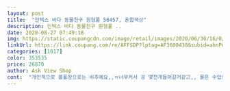 ```yaml
---
layout: post 
title:  "인텍스 바다 동물친구 원형풀 58457, 혼합색상" 
description: 인텍스 바다 동물친구 원형풀 ..
date: 2020-08-27 07:49:18 
img: https://static.coupangcdn.com/image/retail/images/2020/06/30/16/0/68cca80a-c19f-42a2-900b-85435ac1c91c.jpg 
linkUrl: https://link.coupang.com/re/AFFSDP?lptag=AF3600438&subid=ahnPublicAsk&pageKey=1767009902&itemId=3008826452&vendorItemId=70997036153&traceid=V0-113-0e2f5d288a1db750 
categories: [1017] 
color: 353535 
price: 26870 
author: Ask View Shop 
cont:  "개인적으로 볼풀장으로는 비추예요,,ㅠ너무커서 공 몇천개들어갈거같고,, 물은 수압으로 알아서 펴지는데 공은 왠지 말려온부분이 안펴질거같아요<br/>너무 좋아요!! 물만 받아서 사용하면 되니싸 너무 좋아요!!!!<br/>다만 구매하시는분들은 캠핑매트같은거 바닥에 깔거하나같이구매하시길 추천드려요바닥에 돌같은거있으면 찢어질수도있을거같아요 전 로켓에서 240×200짜리 만오천원정도주고 구매해서 사용했습니다ㅎㅎ<br/>두번째는 병약한 유리체력인 제가 혼자들고나를만큼 가벼우며, 철골 필요없고 바람넣을 필요없고 고생할일 없는데 사이즈는 또 커가지고 완전 커다란 유니콘 띄워서 놀수있어요!!<br/>무겁고 이렇게큰줄모르고 물받는데 시간이.<br/>.<br/><br/>배수가 조금 힘들긴했어요ㅠ 한쪽벽면 발로밟아서 빼면되는데 마지막엔 들어야하더라구요 ㅎㅎ물이 생각보다 많이들어가서 무거웠어요ㅠㅠㅋㅋ<br/>사이트마다 후기가없어서 엄청엄청 걱정하면서 구매했는데 결과는 대만족입니다!<br/>세번째는 물 높이가 5살 애기 무릎정도와서 20개월 둘째랑 5살 아기도 아주잘놀았어요 튜브도 띄워집니다 생각보다 되게넓구요!!<br/>애는 좋아하는데 친구들불러야할거같기도<br/>완전 강추!!!!<br/>일단 접혀서와서 되게 작아보여요 그래서 이게 되나 싶은데 되더라구요<br/>진짜 가성비짱에 다른제품들에비해서 노동력 진짜ㅋㅋ손발만있으면 다할수있어요ㅋㅋ물2/3정도받는데 일반 마당호수로 2시간반정도걸린거같아요ㅋㅋ 물세 만원정도 추가될까요,,?ㅎㅎ 코로나때 수영도 못가고 여름보내나했는데 이거하나로 아주 행복했습니다 주말 2박 3일동안 놀았어요진짜진짜 강추합니당!!^^<br/>진짜 너무 좋아요!!<br/>처음 물받을땐 자꾸 한쪽벽이 쓰러져서 그쪽에 서있었더니 물이 어느정도 차니까 알아서 모양잡으면서 이뿌게 펴집니다!!!!<br/>첫번째로 가볍고 바람안넣어도되고ㅋㅋ최고예요! 말려서와서 처음엔 헉 망했다 자꾸 접힌다했는데 막상 펴놓고 서서 조금 받치고있으면 물이 어느정도받아지면 지혼자 모양 잘잡혀서 받아집니다!<br/>하지만 마르는 속도보고 감격했습니다!  물만빼면 바람뺄필요도없고ㅎㅎ 바로 빨래건조대 2개펴서 얹어놓으면 바짝바짝말라요 ㅋㅋ돌돌 이리저리 대충말아서 넣어놨는데 곰팡이도안폈어요ㅋㅋ최곱니다<br/>혹시나 안되면 로켓이라 반품할 마음으로 샀어요ㅎㅎ<br/>" 
---
```

